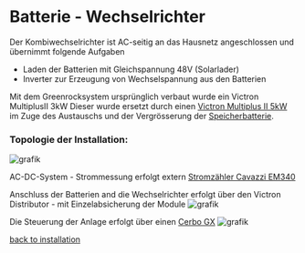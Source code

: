 # Batterie - Wechselrichter
Der Kombiwechselrichter ist AC-seitig an das Hausnetz angeschlossen und übernimmt folgende Aufgaben
- Laden der Batterien mit Gleichspannung 48V (Solarlader)
- Inverter zur Erzeugung von Wechselspannung aus den Batterien

Mit dem Greenrocksystem ursprünglich verbaut wurde ein Victron MultiplusII 3kW 
Dieser wurde ersetzt durch einen [Victron Multiplus II 5kW](https://www.victronenergy.de/inverters-chargers/multiplus-ii) im Zuge des Austauschs und der Vergrösserung der [Speicherbatterie](Pylontech.md).

### Topologie der Installation:
![grafik](https://github.com/user-attachments/assets/2d932e9a-123b-46e1-9953-30a096f3e4ad)

AC-DC-System - Strommessung erfolgt extern [Stromzähler Cavazzi EM340](https://www.victronenergy.com/upload/documents/Datasheet-Energy-Meters-Selection-Guide-EN.pdf)

Anschluss der Batterien and die Wechselrichter erfolgt über den Victron Distributor - mit Einzelabsicherung der Module
![grafik](https://github.com/user-attachments/assets/9de7455d-18c9-4211-8cde-0655d82d8015)


Die Steuerung der Anlage erfolgt über einen [Cerbo GX](https://www.victronenergy.com/panel-systems-remote-monitoring/cerbo-gx#manuals)
![grafik](https://github.com/user-attachments/assets/7e51eabf-f02d-471c-84c6-aac179b2dc61)




[back to installation](installation.md)
